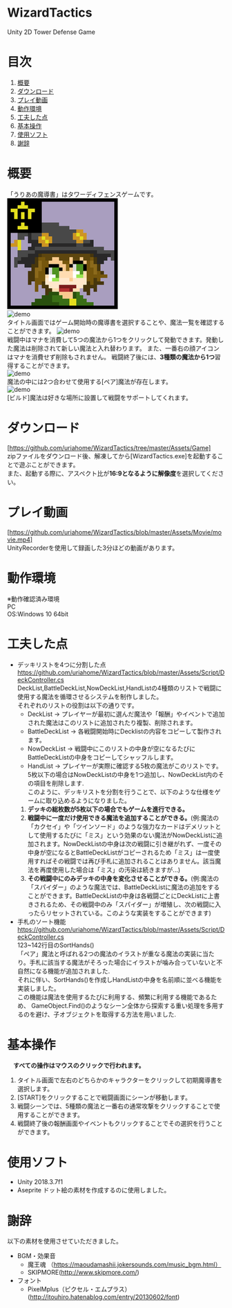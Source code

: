 # WizardTactics
Unity 2D Tower Defense Game  
# 目次  
1. [概要](#anchor1)  
2. [ダウンロード](#anchor2)
3. [プレイ動画](#anchor3)
4. [動作環境](#anchor4)
5. [工夫した点](#anchor5)
6. [基本操作](#anchor6)
7. [使用ソフト](#anchor7)
8. [謝辞](#anchor8)

<a id="anchor1"></a>
# 概要  
「うりあの魔導書」はタワーディフェンスゲームです。  
![demo](https://raw.githubusercontent.com/uriahome/WizardTactics/master/Assets/Sprite/UriaHead.png)  
![demo](https://raw.githubusercontent.com/uriahome/WizardTactics/master/Assets/GIF/Title.gif)  
タイトル画面ではゲーム開始時の魔導書を選択することや、魔法一覧を確認することができます。
![demo](https://raw.githubusercontent.com/uriahome/WizardTactics/master/Assets/GIF/Battle1.gif)  
戦闘中はマナを消費して5つの魔法から1つをクリックして発動できます。発動した魔法は削除されて新しい魔法と入れ替わります。
また、一番右の顔アイコンはマナを消費せず削除もされません。 
戦闘終了後には、**3種類の魔法から1つ**習得することができます。  
![demo](https://raw.githubusercontent.com/uriahome/WizardTactics/master/Assets/GIF/Battle2.gif)  
魔法の中には2つ合わせて使用する[ペア]魔法が存在します。  
![demo](https://raw.githubusercontent.com/uriahome/WizardTactics/master/Assets/GIF/Battle3.gif)  
[ビルド]魔法は好きな場所に設置して戦闘をサポートしてくれます。  
<a id="anchor2"></a>
# ダウンロード  
[https://github.com/uriahome/WizardTactics/tree/master/Assets/Game]  
zipファイルをダウンロード後、解凍してから[WizardTactics.exe]を起動することで遊ぶことができます。  
また、起動する際に、アスペクト比が**16:9となるように解像度**を選択してください。  
<a id="anchor3"></a>
# プレイ動画  
[https://github.com/uriahome/WizardTactics/blob/master/Assets/Movie/movie.mp4]  
UnityRecorderを使用して録画した3分ほどの動画があります。 
<a id="anchor4"></a>
# 動作環境  
※動作確認済み環境  
PC  
OS:Windows 10 64bit
<a id="anchor5"></a>
# 工夫した点  
- デッキリストを4つに分割した点  
  https://github.com/uriahome/WizardTactics/blob/master/Assets/Script/DeckController.cs  
  DeckList,BattleDeckList,NowDeckList,HandListの4種類のリストで戦闘に使用する魔法を循環させるシステムを制作しました。  
  それぞれのリストの役割は以下の通りです。  
  * DeckList -> プレイヤーが最初に選んだ魔法や「報酬」やイベントで追加された魔法はこのリストに追加されたり複製、削除されます。  
  * BattleDeckList -> 各戦闘開始時にDecklistの内容をコピーして製作されます。  
  * NowDeckList -> 戦闘中にこのリストの中身が空になるたびにBattleDeckListの中身をコピーしてシャッフルします。
  * HandList -> プレイヤーが実際に確認する5枚の魔法がこのリストです。5枚以下の場合はNowDeckListの中身を1つ追加し、NowDeckList内のその項目を削除します.  
  このように、デッキリストを分割を行うことで、以下のような仕様をゲームに取り込めるようになりました。  
  1. **デッキの総枚数が5枚以下の場合でもゲームを進行できる。**  
  2. **戦闘中に一度だけ使用できる魔法を追加することができる。**(例:魔法の「カクセイ」や「ツインソード」のような強力なカードはデメリットとして使用するたびに「ミス」という効果のない魔法がNowDeckListに追加されます。NowDeckListの中身は次の戦闘に引き継がれず、一度その中身が空になるとBattleDeckListがコピーされるため「ミス」は一度使用すればその戦闘では再び手札に追加されることはありません。該当魔法を再度使用した場合は「ミス」の汚染は続きますが...)  
  3. **その戦闘中にのみデッキの中身を変化させることができる。**(例:魔法の「スパイダー」のような魔法では、BattleDeckListに魔法の追加をすることができます。BattleDeckListの中身は各戦闘ごとにDeckListに上書きされるため、その戦闘中のみ「スパイダー」が増殖し、次の戦闘に入ったらリセットされている。このような実装をすることができます)  
- 手札のソート機能  
    https://github.com/uriahome/WizardTactics/blob/master/Assets/Script/DeckController.cs  
    123~142行目のSortHands()  
    「ペア」魔法と呼ばれる2つの魔法のイラストが重なる魔法の実装に当たり。手札に該当する魔法がそろった場合にイラストが噛み合っていないと不自然になる機能が追加されました.  
    それに伴い、SortHands()を作成しHandListの中身を名前順に並べる機能を実装しました。  
    この機能は魔法を使用するたびに利用する、頻繁に利用する機能であるため、
    GameObject.Find()のようなシーン全体から探索する重い処理を多用するのを避け、子オブジェクトを取得する方法を用いました.  
<a id="anchor6"></a>
# 基本操作  
　**すべての操作はマウスのクリックで行われます。**  
  1. タイトル画面で左右のどちらかのキャラクターをクリックして初期魔導書を選択します。  
  2. [START]をクリックすることで戦闘画面にシーンが移動します。  
  3. 戦闘シーンでは、5種類の魔法と一番右の通常攻撃をクリックすることで使用することができます。  
  4. 戦闘終了後の報酬画面やイベントもクリックすることでその選択を行うことができます。  
<a id="anchor7"></a>
# 使用ソフト 
* Unity 2018.3.7f1  
* Aseprite  ドット絵の素材を作成するのに使用しました。  
<a id="anchor8"></a>
# 謝辞  
以下の素材を使用させていただきました。  
- BGM・効果音
  * 魔王魂 （https://maoudamashii.jokersounds.com/music_bgm.html）
  * SKIPMORE(http://www.skipmore.com/)
- フォント
  * PixelMplus（ピクセル・エムプラス）(http://itouhiro.hatenablog.com/entry/20130602/font)
